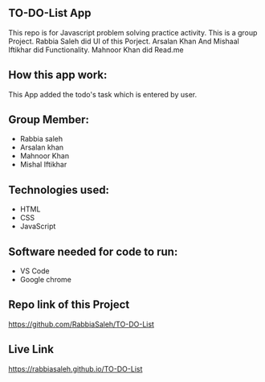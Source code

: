 ## TO-DO-List App
This repo is for Javascript problem solving practice activity. This is a group Project.
Rabbia Saleh did UI of this Porject.
Arsalan Khan And Mishaal Iftikhar did Functionality.
Mahnoor Khan did Read.me

## How this app work:
This App added the todo's task which is entered by user.

## Group Member:
- Rabbia saleh
- Arsalan khan
- Mahnoor Khan
- Mishal Iftikhar
## Technologies used:
- HTML
- CSS
- JavaScript
## Software needed for code to run:
- VS Code
- Google chrome
## Repo link of this Project
https://github.com/RabbiaSaleh/TO-DO-List
## Live Link
https://rabbiasaleh.github.io/TO-DO-List
